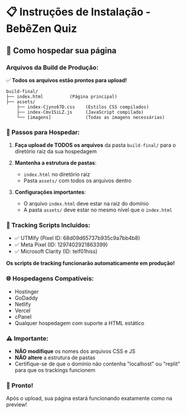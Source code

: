 # 📋 Instruções de Instalação - BebêZen Quiz

## 🎯 Como hospedar sua página

### Arquivos da Build de Produção:

✅ **Todos os arquivos estão prontos para upload!**

```
build-final/
├── index.html          (Página principal)
├── assets/
    ├── index-Cjyns67D.css    (Estilos CSS compilados)
    ├── index-Cmv1SiLZ.js     (JavaScript compilado)
    └── [imagens]             (Todas as imagens necessárias)
```

### 🚀 Passos para Hospedar:

1. **Faça upload de TODOS os arquivos** da pasta `build-final/` para o diretório raiz da sua hospedagem
   
2. **Mantenha a estrutura de pastas**:
   - `index.html` no diretório raiz
   - Pasta `assets/` com todos os arquivos dentro

3. **Configurações importantes**:
   - O arquivo `index.html` deve estar na raiz do domínio
   - A pasta `assets/` deve estar no mesmo nível que o `index.html`

### 📱 Tracking Scripts Incluídos:

- ✅ UTMify (Pixel ID: 68d09d65737b935c9a7bb4b8)
- ✅ Meta Pixel (ID: 1297402921863399)  
- ✅ Microsoft Clarity (ID: teif01hiss)

**Os scripts de tracking funcionarão automaticamente em produção!**

### 🌐 Hospedagens Compatíveis:

- Hostinger
- GoDaddy
- Netlify
- Vercel
- cPanel
- Qualquer hospedagem com suporte a HTML estático

### ⚠️ Importante:

- **NÃO modifique** os nomes dos arquivos CSS e JS
- **NÃO altere** a estrutura de pastas
- Certifique-se de que o domínio não contenha "localhost" ou "replit" para que os trackings funcionem

### 🎉 Pronto!

Após o upload, sua página estará funcionando exatamente como na preview!
